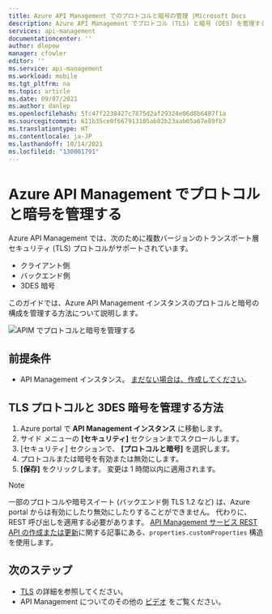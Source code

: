 ```yaml
---
title: Azure API Management でのプロトコルと暗号の管理 |Microsoft Docs
description: Azure API Management でプロトコル (TLS) と暗号 (DES) を管理する方法について説明します。
services: api-management
documentationcenter: ''
author: dlepow
manager: cfowler
editor: ''
ms.service: api-management
ms.workload: mobile
ms.tgt_pltfrm: na
ms.topic: article
ms.date: 09/07/2021
ms.author: danlep
ms.openlocfilehash: 5fc47f2238427c7875d2af29324e06d8b6487f1a
ms.sourcegitcommit: 611b35ce0f667913105ab82b23aab05a67e89fb7
ms.translationtype: HT
ms.contentlocale: ja-JP
ms.lasthandoff: 10/14/2021
ms.locfileid: "130001791"
---
```

# <a name="manage-protocols-and-ciphers-in-azure-api-management"></a>Azure API Management でプロトコルと暗号を管理する

Azure API Management では、次のために複数バージョンのトランスポート層セキュリティ (TLS) プロトコルがサポートされています。
* クライアント側
* バックエンド側
* 3DES 暗号

このガイドでは、Azure API Management インスタンスのプロトコルと暗号の構成を管理する方法について説明します。

![APIM でプロトコルと暗号を管理する](./media/api-management-howto-manage-protocols-ciphers/api-management-protocols-ciphers.png)

## <a name="prerequisites"></a>前提条件

* API Management インスタンス。 [まだない場合は、作成してください](get-started-create-service-instance.md)。

## <a name="how-to-manage-tls-protocols-and-3des-cipher"></a>TLS プロトコルと 3DES 暗号を管理する方法

1. Azure portal で **API Management インスタンス** に移動します。
1. サイド メニューの **[セキュリティ]** セクションまでスクロールします。
1. [セキュリティ] セクションで、 **[プロトコルと暗号]** を選択します。  
1. プロトコルまたは暗号を有効または無効にします。
1. **[保存]** をクリックします。 変更は 1 時間以内に適用されます。  

> [!NOTE]
> 一部のプロトコルや暗号スイート (バックエンド側 TLS 1.2 など) は、Azure portal からは有効にしたり無効にしたりすることができません。 代わりに、REST 呼び出しを適用する必要があります。 [API Management サービス REST API の作成または更新](/rest/api/apimanagement/2021-01-01-preview/api-management-service/create-or-update)に関する記事にある、`properties.customProperties` 構造を使用します。

## <a name="next-steps"></a>次のステップ

* [TLS](/dotnet/framework/network-programming/tls) の詳細を参照してください。
* API Management についてのその他の [ビデオ](https://azure.microsoft.com/documentation/videos/index/?services=api-management) をご覧ください。
